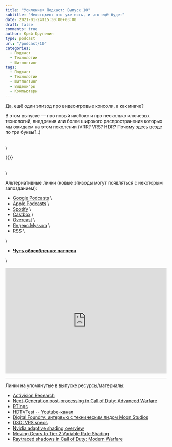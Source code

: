 ```yaml
---
title: "Усиление+ Подкаст: Выпуск 10"
subtitle: "Некстджен: что уже есть, и что ещё будет"
date: 2021-01-24T15:30:00+03:00
draft: false
comments: true
author: Юрий Крупенин
type: podcast
url: "/podcast/10"
categories:
  - Подкаст
  - Технологии
  - Шитпостинг
tags:
  - Подкаст
  - Технологии
  - Шитпостинг
  - Видеоигры
  - Компьютеры
---
```

Да, ещё один эпизод про видеоигровые консоли, а как иначе?

В этом выпуске — про новый иксбокс и про несколько ключевых технологий, внедрения или более широкого распространения которых мы ожидаем на этом поколении (VRR? VRS? HDR? Почему здесь везде по три буквы?..)

\
\

{{<podcast>}}

\
\

Альтернативные линки (новые эпизоды могут появляться с некоторым запозданием):

* [Google Podcasts](https://podcasts.google.com/?feed=aHR0cDovL2ZlZWRzLnNvdW5kY2xvdWQuY29tL3VzZXJzL3NvdW5kY2xvdWQ6dXNlcnM6MjM0MzMyOTQvc291bmRzLnJzcw) \
* [Apple Podcasts](https://podcasts.apple.com/ru/podcast/%D1%83%D1%81%D0%B8%D0%BB%D0%B5%D0%BD%D0%B8%D0%B5-%D0%BF%D0%BE%D0%B4%D0%BA%D0%B0%D1%81%D1%82/id1487512789) \
* [Spotify](https://open.spotify.com/show/4dQbxnwJjsz4z9UdCVJR6H) \
* [Castbox](https://castbox.fm/channel/%D0%A3%D1%81%D0%B8%D0%BB%D0%B5%D0%BD%D0%B8%D0%B5%2B-%D0%9F%D0%BE%D0%B4%D0%BA%D0%B0%D1%81%D1%82-id2462850) \
* [Overcast](https://overcast.fm/itunes1487512789) \
* [Яндекс.Музыка](https://music.yandex.ru/album/9244822) \
* [RSS](https://anchor.fm/s/1079e220/podcast/rss) \

\

* [<b>Чуть обособленно: патреон</b>](https://patreon.com/usilenie)

\

<iframe src="https://yoomoney.ru/quickpay/shop-widget?writer=seller&targets=%D0%98%D0%BB%D0%B8%20%D0%B7%D0%B0%D0%BD%D0%B5%D1%81%D1%82%D0%B8%20%D0%BD%D0%B0%20%D0%BF%D0%B8%D0%B2%D0%BE%20(%D0%BA%D0%BE%D0%B3%D0%BE%20%D1%8F%20%D0%BE%D0%B1%D0%BC%D0%B0%D0%BD%D1%8B%D0%B2%D0%B0%D1%8E%2C%20%D0%BD%D0%B0%20%D0%B0%D1%83%D0%B4%D0%B8%D0%BE%D1%85%D0%BB%D0%B0%D0%BC)%20%D1%80%D0%B0%D0%B7%D0%BE%D0%B2%D0%BE&targets-hint=&default-sum=200&button-text=11&payment-type-choice=on&mobile-payment-type-choice=on&comment=on&hint=&successURL=&quickpay=shop&account=410016665247103" width="100%" height="330" frameborder="0" allowtransparency="true" scrolling="no"></iframe>

---

Линки на упомянутые в выпуске ресурсы/материалы:

* [Activision Research](https://research.activision.com/)
* [Next-Generation post-processing in Call of Duty: Advanced Warfare](http://advances.realtimerendering.com/s2014/sledgehammer/Next-Generation-Post-Processing-in-Call-of-Duty-Advanced-Warfare-v17.pptx)
* [RTings](https://www.rtings.com/)
* [HDTVTest -- Youtube-канал](https://www.youtube.com/user/hdtvtest)
* [Digital Foundry: интервью с техническим лидом Moon Studios](https://www.youtube.com/watch?v=HxOUpb5UrRk)
* [D3D:  VRS specs](https://microsoft.github.io/DirectX-Specs/d3d/VariableRateShading.html)
* [Nvidia adaptive shading overview](http://www.leiy.cc/publications/nas/nas-gdc19.pdf)
* [Moving Gears to Tier 2 Variable Rate Shading](https://devblogs.microsoft.com/directx/gears-vrs-tier2/)
* [Raytraced shadows in Call of Duty: Modern Warfare](https://www.activision.com/cdn/research/Raytraced_Shadows_in_Call_of_Duty_Modern_Warfare.pdf)


